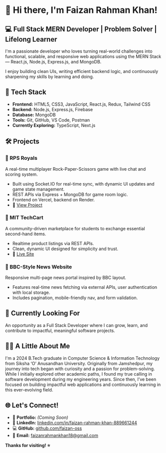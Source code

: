 <h1>👋 Hi there, I'm Faizan Rahman Khan!</h1>
<h2>💻 Full Stack MERN Developer | Problem Solver | Lifelong Learner</h2>

<p>
  I'm a passionate developer who loves turning real-world challenges into functional, scalable, and responsive web applications using the MERN Stack — React.js, Node.js, Express.js, and MongoDB.
</p>
<p>
  I enjoy building clean UIs, writing efficient backend logic, and continuously sharpening my skills by learning and doing.
</p>

<h2>🚀 Tech Stack</h2>
<ul>
  <li><strong>Frontend:</strong> HTML5, CSS3, JavaScript, React.js, Redux, Tailwind CSS</li>
  <li><strong>Backend:</strong> Node.js, Express.js, Firebase</li>
  <li><strong>Database:</strong> MongoDB</li>
  <li><strong>Tools:</strong> Git, GitHub, VS Code, Postman</li>
  <li><strong>Currently Exploring:</strong> TypeScript, Next.js</li>
</ul>

<h2>🛠 Projects</h2>

<h3>🔹 RPS Royals</h3>
<p>A real-time multiplayer Rock-Paper-Scissors game with live chat and scoring system.</p>
<ul>
  <li>Built using Socket.IO for real-time sync, with dynamic UI updates and game state management.</li>
  <li>REST APIs via Express + MongoDB for game room logic.</li>
  <li>Frontend on Vercel, backend on Render.</li>
  <li>🔗 <a href="https://github.com/faizan-oss/RPS-Royals" target="_blank">View Project</a></li>
</ul>

<h3>🔹 MIT TechCart</h3>
<p>A community-driven marketplace for students to exchange essential second-hand items.</p>
<ul>
  <li>Realtime product listings via REST APIs.</li>
  <li>Clean, dynamic UI designed for simplicity and trust.</li>
  <li>🔗 <a href="https://mit-techcart.vercel.app/" target="_blank">Live Site</a></li>
</ul>

<h3>🔹 BBC-Style News Website</h3>
<p>Responsive multi-page news portal inspired by BBC layout.</p>
<ul>
  <li>Features real-time news fetching via external APIs, user authentication with local storage.</li>
  <li>Includes pagination, mobile-friendly nav, and form validation.</li>
</ul>

<h2>🎯 Currently Looking For</h2>
<p>An opportunity as a Full Stack Developer where I can grow, learn, and contribute to impactful, meaningful software projects.</p>

<h2>🙋‍♂ A Little About Me</h2>
<p>
  I'm a 2024 B.Tech graduate in Computer Science & Information Technology from Siksha ‘O’ Anusandhan University. Originally from Jamshedpur, my journey into tech began with curiosity and a passion for problem-solving. While I initially explored other academic paths, I found my true calling in software development during my engineering years. Since then, I’ve been focused on building impactful web applications and continuously learning in this ever-evolving field.
</p>

<h2>🌐 Let's Connect!</h2>
<ul>
  <li>🔗 <strong>Portfolio:</strong> <em>(Coming Soon)</em></li>
  <li>💼 <strong>LinkedIn:</strong> <a href="https://www.linkedin.com/in/faizan-rahman-khan-889661244" target="_blank">linkedin.com/in/faizan-rahman-khan-889661244</a></li>
  <li>💻 <strong>GitHub:</strong> <a href="https://github.com/faizan-oss" target="_blank">github.com/faizan-oss</a></li>
  <li>📧 <strong>Email:</strong> <a href="mailto:faizanrahmankhan18@gmail.com">faizanrahmankhan18@gmail.com</a></li>
</ul>

<p><strong>Thanks for visiting! ⭐</strong></p>
